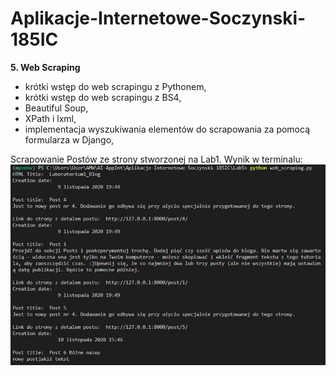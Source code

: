 # Aplikacje-Internetowe-Soczynski-185IC

**5. Web Scraping**<br />
- krótki wstęp do web scrapingu z Pythonem,
- krótki wstęp do web scrapingu z BS4,
- Beautiful Soup,
- XPath i lxml,
- implementacja wyszukiwania elementów do scrapowania za pomocą formularza w Django,

Scrapowanie Postów ze strony stworzonej na Lab1.
Wynik w terminalu:
![Scraping](Screenshots/Scraping.jpg "Scraping")
